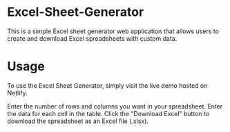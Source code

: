 # Excel-Sheet-Generator

This is a simple Excel sheet generator web application that allows users to create and download Excel spreadsheets with custom data.

# Usage
To use the Excel Sheet Generator, simply visit the live demo hosted on Netlify.

Enter the number of rows and columns you want in your spreadsheet. Enter the data for each cell in the table. Click the "Download Excel" button to download the spreadsheet as an Excel file (.xlsx).

